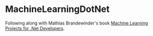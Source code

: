 # MachineLearningDotNet
Following along with Mathias Brandewinder's book [Machine Learning Projects for .Net Developers](https://www.apress.com/us/book/9781430267676).
